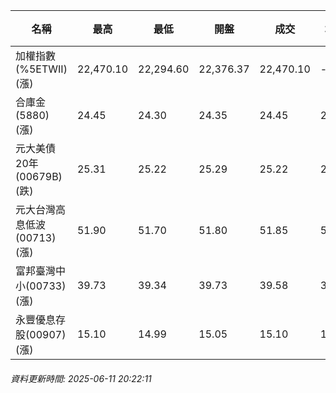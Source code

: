 | 名稱 | 最高 | 最低 | 開盤 | 成交 | 均價 | 成交金額(億) | 昨收 | 漲跌幅 | 漲跌 | 總量 | 昨量 | 振幅 |
| -------- | -------- | -------- | -------- |-------- | -------- | -------- |-------- |-------- |-------- | -------- | -------- |-------- |
|加權指數(%5ETWII) (漲)|22,470.10|22,294.60|22,376.37|22,470.10|-|3,965.54|22,242.14|1.02%|227.96|6,616,316|0|0.79%|
|合庫金(5880) (漲)|24.45|24.30|24.35|24.45|24.40|1.54|24.30|0.62%|0.15|6,320|8,197|0.62%|
|元大美債20年(00679B) (跌)|25.31|25.22|25.29|25.22|25.27|4.96|25.26|0.16%|0.04|19,615|17,968|0.36%|
|元大台灣高息低波(00713) (漲)|51.90|51.70|51.80|51.85|51.80|5.10|51.75|0.19%|0.10|9,844|11,134|0.39%|
|富邦臺灣中小(00733) (漲)|39.73|39.34|39.73|39.58|39.56|0.349|39.27|0.79%|0.31|882|746|0.99%|
|永豐優息存股(00907) (漲)|15.10|14.99|15.05|15.10|15.05|0.447|15.02|0.53%|0.08|2,969|3,135|0.73%|
###### 資料更新時間: 2025-06-11 20:22:11